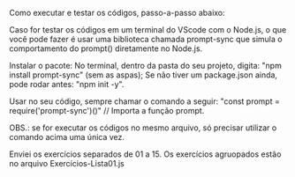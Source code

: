 Como executar e testar os códigos, passo-a-passo abaixo:

Caso for testar os códigos em um terminal do VScode com o Node.js, o que você pode fazer é usar uma biblioteca chamada prompt-sync que simula o comportamento do prompt() diretamente no Node.js.

Instalar o pacote:
No terminal, dentro da pasta do seu projeto, digita: "npm install prompt-sync" (sem as aspas); 
Se não tiver um package.json ainda, pode rodar antes: "npm init -y".

Usar no seu código, sempre chamar o comando a seguir: "const prompt = require('prompt-sync')()" // Importa a função prompt.

OBS.: se for executar os códigos no mesmo arquivo, só precisar utilizar o comando acima uma única vez.


Enviei os exercícios separados de 01 a 15. Os exercícios agruopados estão no arquivo Exercícios-Lista01.js

